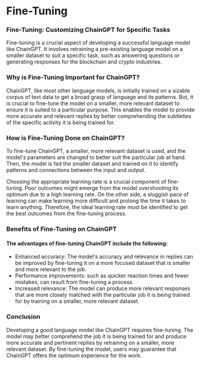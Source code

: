 # Fine-Tuning

### Fine-Tuning: Customizing ChainGPT for Specific Tasks

Fine-tuning is a crucial aspect of developing a successful language model like ChainGPT. It involves retraining a pre-existing language model on a smaller dataset to suit a specific task, such as answering questions or generating responses for the blockchain and crypto industries.



### Why is Fine-Tuning Important for ChainGPT?

ChainGPT, like most other language models, is initially trained on a sizable corpus of text data to get a broad grasp of language and its patterns. But, it is crucial to fine-tune the model on a smaller, more relevant dataset to ensure it is suited to a particular purpose. This enables the model to provide more accurate and relevant replies by better comprehending the subtleties of the specific activity it is being trained for.



### How is Fine-Tuning Done on ChainGPT?

To fine-tune ChainGPT, a smaller, more relevant dataset is used, and the model's parameters are changed to better suit the particular job at hand. Then, the model is fed the smaller dataset and trained on it to identify patterns and connections between the input and output.&#x20;

Choosing the appropriate learning rate is a crucial component of fine-tuning. Poor outcomes might emerge from the model overshooting its optimum due to a high learning rate. On the other side, a sluggish pace of learning can make learning more difficult and prolong the time it takes to learn anything. Therefore, the ideal learning rate must be identified to get the best outcomes from the fine-tuning process.



### Benefits of Fine-Tuning on ChainGPT

#### The advantages of fine-tuning ChainGPT include the following:&#x20;

* Enhanced accuracy: The model's accuracy and relevance in replies can be improved by fine-tuning it on a more focused dataset that is smaller and more relevant to the job.&#x20;
* Performance improvements: such as quicker reaction times and fewer mistakes, can result from fine-tuning a process.&#x20;
* Increased relevance: The model can produce more relevant responses that are more closely matched with the particular job it is being trained for by training on a smaller, more relevant dataset.



### Conclusion

Developing a good language model like ChainGPT requires fine-tuning. The model may better comprehend the job it is being trained for and produce more accurate and pertinent replies by retraining on a smaller, more relevant dataset. By fine-tuning the model, users may guarantee that ChainGPT offers the optimum experience for the work.
